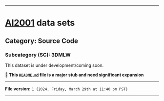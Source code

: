 
***

# [AI2001](https://github.com/seanpm2001/AI2001/) data sets

## Category: Source Code

### Subcategory (SC): 3DMLW

This dataset is under development/coming soon.

**🌱️ This [`README.md`](/README.md) file is a major stub and need significant expansion**

***

**File version:** `1 (2024, Friday, March 29th at 11:40 pm PST)`

***

